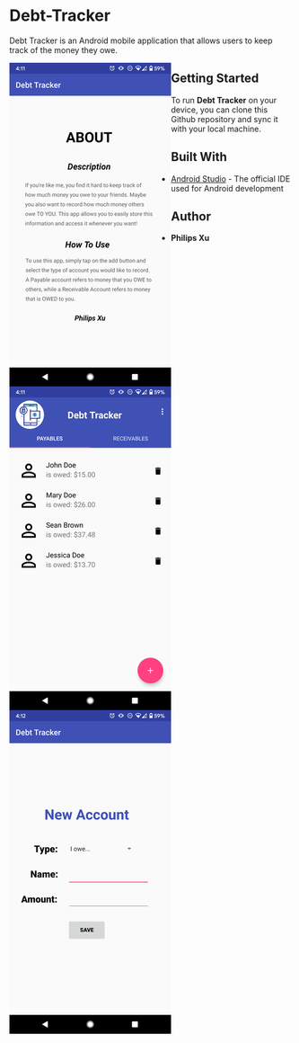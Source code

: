 # Debt-Tracker
Debt Tracker is an Android mobile application that allows users to keep track of the money they owe.

<img align="left" width="288" height="576" src="https://github.com/Puepis/Debt-Tracker/blob/master/about_section.png">
<img align="left" width="288" height="576" src="https://github.com/Puepis/Debt-Tracker/blob/master/account_page.png">
<img align="left" width="288" height="576" src="https://github.com/Puepis/Debt-Tracker/blob/master/new_account_page.png">

## Getting Started
To run **Debt Tracker** on your device, you can clone this Github repository and sync it with your local machine. 


## Built With

* [Android Studio](https://developer.android.com/studio) - The official IDE used for Android development

## Author

* **Philips Xu**
